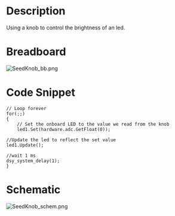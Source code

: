 # Description
Using a knob to control the brightness of an led.

# Breadboard
![SeedKnob_bb.png](https://github.com/electro-smith/DaisyExamples/blob/master/seed/Knob/resources/Knob_bb.png)

# Code Snippet

    // Loop forever
    for(;;)
    {
        // Set the onboard LED to the value we read from the knob
        led1.Set(hardware.adc.GetFloat(0));

	//Update the led to reflect the set value
	led1.Update();
	
	//wait 1 ms
	dsy_system_delay(1);
    }

# Schematic
![SeedKnob_schem.png](https://github.com/electro-smith/DaisyExamples/blob/master/seed/Knob/resources/Knob_schem.png)